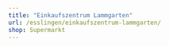 ```yaml
---
title: "Einkaufszentrum Lammgarten"
url: /esslingen/einkaufszentrum-lammgarten/
shop: Supermarkt
---
```

